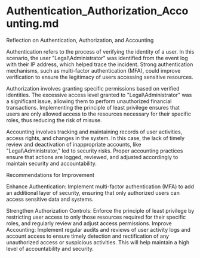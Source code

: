 # Authentication_Authorization_Accounting.md

Reflection on Authentication, Authorization, and Accounting

Authentication refers to the process of verifying the identity of a user. In this scenario, the user "Legal\Administrator" was identified from the event log with their IP address, which helped trace the incident. Strong authentication mechanisms, such as multi-factor authentication (MFA), could improve verification to ensure the legitimacy of users accessing sensitive resources.

Authorization involves granting specific permissions based on verified identities. The excessive access level granted to "Legal\Administrator" was a significant issue, allowing them to perform unauthorized financial transactions. Implementing the principle of least privilege ensures that users are only allowed access to the resources necessary for their specific roles, thus reducing the risk of misuse.

Accounting involves tracking and maintaining records of user activities, access rights, and changes in the system. In this case, the lack of timely review and deactivation of inappropriate accounts, like "Legal\Administrator," led to security risks. Proper accounting practices ensure that actions are logged, reviewed, and adjusted accordingly to maintain security and accountability.

Recommendations for Improvement

Enhance Authentication: Implement multi-factor authentication (MFA) to add an additional layer of security, ensuring that only authorized users can access sensitive data and systems.

Strengthen Authorization Controls: Enforce the principle of least privilege by restricting user access to only those resources required for their specific roles, and regularly review and adjust access permissions. Improve Accounting: Implement regular audits and reviews of user activity logs and account access to ensure timely detection and rectification of any unauthorized access or suspicious activities. This will help maintain a high level of accountability and security.

   
    

